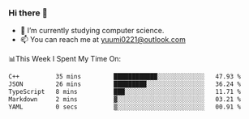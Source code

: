 ### Hi there 👋

- 📕 I’m currently studying computer science.
- 📫 You can reach me at yuumi0221@outlook.com


📊This Week I Spent My Time On:
<!--START_SECTION:waka-->

```txt
C++          35 mins         ████████████░░░░░░░░░░░░░   47.93 %
JSON         26 mins         █████████░░░░░░░░░░░░░░░░   36.24 %
TypeScript   8 mins          ███░░░░░░░░░░░░░░░░░░░░░░   11.71 %
Markdown     2 mins          ▓░░░░░░░░░░░░░░░░░░░░░░░░   03.21 %
YAML         0 secs          ▒░░░░░░░░░░░░░░░░░░░░░░░░   00.91 %
```

<!--END_SECTION:waka-->

<!--
**Yuumi0221/Yuumi0221** is a ✨ _special_ ✨ repository because its `README.md` (this file) appears on your GitHub profile.

Here are some ideas to get you started:

- 🔭 I’m currently working on ...
- 🌱 I’m currently learning ...
- 👯 I’m looking to collaborate on ...
- 🤔 I’m looking for help with ...
- 💬 Ask me about ...
- 📫 How to reach me: ...
- 😄 Pronouns: ...
- ⚡ Fun fact: ...
-->
